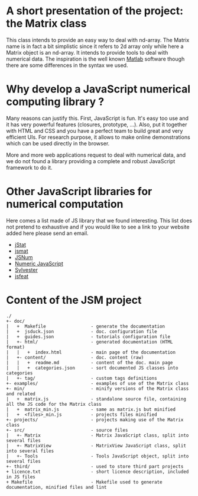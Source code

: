 # A short presentation of the project: the Matrix class

This class intends to provide an easy way to deal with nd-array.
The Matrix name is in fact a bit simplistic since it refers to 2d array only while here a Matrix object is an nd-array.
It intends to provide tools to deal with numerical data.
The inspiration is the well known [Matlab][1] software though there are some differences in the syntax we used. 

[1]:http://www.mathworks.fr/products/matlab/

# Why develop a JavaScript numerical computing library  ?

Many reasons can justify this. First, JavaScript is fun. It's easy too use and it has very powerful features (closures, prototype, ...).
Also, put it together with HTML and CSS and you have a perfect team to build great and very efficient UIs.
For research purpose, it allows to make online demonstrations which can be used directly in the browser. 

More and more web applications request to deal with numerical data, and we do not found a library providing a complete and robust JavaScript framework to do it.

# Other JavaScript libraries for numerical computation

Here comes a list made of JS library that we found interesting.
This list does not pretend to exhaustive and if you would like to see a link to your website added here please send an email.

- [jStat](https://github.com/jstat/jstat)
- [jsmat](https://github.com/ghewgill/jsmat)
- [JSNum](https://github.com/kms15/jsnum)
- [Numeric JavaScript](http://numericjs.com/numeric/documentation.html)
- [Sylvester](http://sylvester.jcoglan.com/)
- [jsfeat](http://inspirit.github.io/jsfeat/)

# Content of the JSM project

    ./
    +- doc/
    |   +  Makefile                 - generate the documentation
    |   +  jsduck.json              - doc. configuration file
    |   +  guides.json              - tutorials configuration file
    |   +- html/                    - generated documentation (HTML format)
    |   |   +  index.html           - main page of the documentation
    |   +- content/                 - doc. content (raw)
    |   |   +  readme.md            - content of the doc. main page
    |   |   +  categories.json      - sort documented JS classes into categories
    |   +- tag/                     - custom tags definitions
    +- examples/                    - examples of use of the Matrix class
    +- min/                         - minify versions of the Matrix class and related
    |   +  matrix.js                - standalone source file, containing all the JS code for the Matrix class
    |   +  matrix_min.js            - same as matrix.js but minified
    |   +  <files>_min.js           - projects files minified
    +- projects/                    - projects making use of the Matrix class
    +- src/                         - source files
    |   +- Matrix                   - Matrix JavaScript class, split into several files
    |   +- MatrixView               - MatrixView JavaScript class, split into several files
    |   +- Tools                    - Tools JavaScript object, split into several files
    +- third/                       - used to store third part projects
    + licence.txt                   - short licence description, included in JS files
    + Makefile                      - Makefile used to generate documentation, minified files and lint
